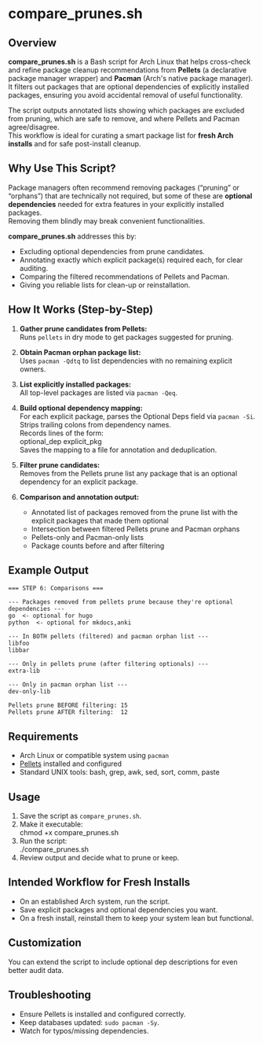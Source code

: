 # compare_prunes.sh

## Overview

**compare_prunes.sh** is a Bash script for Arch Linux that helps cross-check and refine package cleanup recommendations from **Pellets** (a declarative package manager wrapper) and **Pacman** (Arch's native package manager). It filters out packages that are optional dependencies of explicitly installed packages, ensuring you avoid accidental removal of useful functionality.

The script outputs annotated lists showing which packages are excluded from pruning, which are safe to remove, and where Pellets and Pacman agree/disagree.  
This workflow is ideal for curating a smart package list for **fresh Arch installs** and for safe post-install cleanup.

## Why Use This Script?

Package managers often recommend removing packages (“pruning” or “orphans”) that are technically not required, but some of these are **optional dependencies** needed for extra features in your explicitly installed packages.  
Removing them blindly may break convenient functionalities.

**compare_prunes.sh** addresses this by:
- Excluding optional dependencies from prune candidates.
- Annotating exactly which explicit package(s) required each, for clear auditing.
- Comparing the filtered recommendations of Pellets and Pacman.
- Giving you reliable lists for clean-up or reinstallation.

## How It Works (Step-by-Step)

1. **Gather prune candidates from Pellets:**  
   Runs `pellets` in dry mode to get packages suggested for pruning.

2. **Obtain Pacman orphan package list:**  
   Uses `pacman -Qdtq` to list dependencies with no remaining explicit owners.

3. **List explicitly installed packages:**  
   All top-level packages are listed via `pacman -Qeq`.

4. **Build optional dependency mapping:**  
   For each explicit package, parses the Optional Deps field via `pacman -Si`.  
   Strips trailing colons from dependency names.  
   Records lines of the form:  
        optional_dep explicit_pkg  
   Saves the mapping to a file for annotation and deduplication.

5. **Filter prune candidates:**  
   Removes from the Pellets prune list any package that is an optional dependency for an explicit package.

6. **Comparison and annotation output:**  
   - Annotated list of packages removed from the prune list with the explicit packages that made them optional  
   - Intersection between filtered Pellets prune and Pacman orphans  
   - Pellets-only and Pacman-only lists  
   - Package counts before and after filtering

## Example Output

    === STEP 6: Comparisons ===

    --- Packages removed from pellets prune because they're optional dependencies ---
    go  <- optional for hugo
    python  <- optional for mkdocs,anki

    --- In BOTH pellets (filtered) and pacman orphan list ---
    libfoo
    libbar

    --- Only in pellets prune (after filtering optionals) ---
    extra-lib

    --- Only in pacman orphan list ---
    dev-only-lib

    Pellets prune BEFORE filtering: 15
    Pellets prune AFTER filtering:  12

## Requirements

- Arch Linux or compatible system using `pacman`
- [Pellets](https://github.com/jirutka/pellets) installed and configured
- Standard UNIX tools: bash, grep, awk, sed, sort, comm, paste

## Usage

1. Save the script as `compare_prunes.sh`.  
2. Make it executable:  
        chmod +x compare_prunes.sh  
3. Run the script:  
        ./compare_prunes.sh  
4. Review output and decide what to prune or keep.

## Intended Workflow for Fresh Installs

- On an established Arch system, run the script.  
- Save explicit packages and optional dependencies you want.  
- On a fresh install, reinstall them to keep your system lean but functional.

## Customization

You can extend the script to include optional dep descriptions for even better audit data.

## Troubleshooting

- Ensure Pellets is installed and configured correctly.  
- Keep databases updated: `sudo pacman -Sy`.  
- Watch for typos/missing dependencies.
